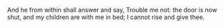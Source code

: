 And he from within shall answer and say, Trouble me not: the door is now shut, and my children are with me in bed; I cannot rise and give thee.
